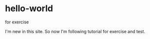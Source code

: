 # hello-world
for exercise

I'm new in this site.
So now I'm following tutorial for exercise and test.
